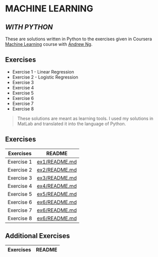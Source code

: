 # MACHINE LEARNING
## _WITH PYTHON_


These are solutions written in Python to the exercises given in Coursera [Machine Learning] course with [Andrew Ng]. 



## Exercises

- Exercise 1 - Linear Regression
- Exercise 2 - Logistic Regression
- Exercise 3
- Exercise 4
- Exercise 5
- Exercise 6
- Exercise 7
- Exercise 8

> These solutions are meant as learning tools.
> I used my solutions in MatLab and translated it into 
> the language of Python.



## Exercises


| Exercises | README |
| ------ | ------ |
| Exercise 1 | [ex1/README.md][ex1] |
| Exercise 2 | [ex2/README.md][ex2] |
| Exercise 3 | [ex3/README.md][ex3] |
| Exercise 4 | [ex4/README.md][ex4] |
| Exercise 5 | [ex5/README.md][ex5] |
| Exercise 6 | [ex6/README.md][ex6] |
| Exercise 7 | [ex6/README.md][ex7] |
| Exercise 8 | [ex6/README.md][ex8] |

## Additional Exercises
| Exercises | README |
| ------ | ------ |

   [Andrew Ng]: <https://www.coursera.org/instructor/andrewng>
   [Machine Learning]: <https://www.coursera.org/learn/machine-learning/home/info>


   [ex1]: <https://github.com/toopham/MachineLearningWithPython/ex1/README.md>
   [ex2]: <https://github.com/toopham/MachineLearningWithPython/ex1/README.md>
   [ex3]: <https://github.com/toopham/MachineLearningWithPython/ex1/README.md>
   [ex4]: <https://github.com/toopham/MachineLearningWithPython/ex1/README.md>
   [ex5]: <https://github.com/toopham/MachineLearningWithPython/ex1/README.md>
   [ex6]: <https://github.com/toopham/MachineLearningWithPython/ex1/README.md>
   [ex7]: <https://github.com/toopham/MachineLearningWithPython/ex1/README.md>
   [ex8]: <https://github.com/toopham/MachineLearningWithPython/ex1/README.md>
